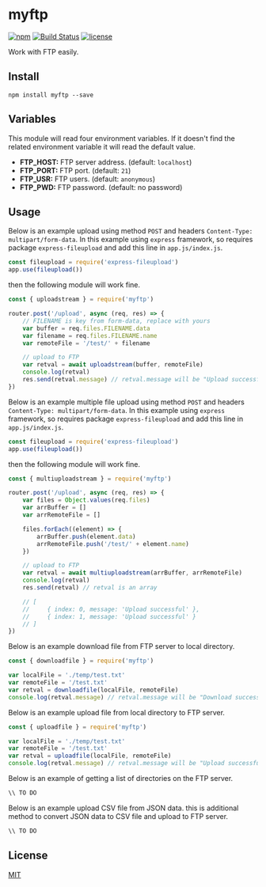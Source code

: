 # myftp

[![npm](https://img.shields.io/npm/v/myftp.svg?style=flat-square)](https://www.npmjs.com/package/@thesuhu/myftp)
[![Build Status](https://img.shields.io/travis/thesuhu/myftp.svg?branch=main&style=flat-square)](https://app.travis-ci.com/thesuhu/myftp)
[![license](https://img.shields.io/github/license/thesuhu/myftp?style=flat-square)](https://github.com/thesuhu/myftp/blob/master/LICENSE)

Work with FTP easily.

## Install

`
npm install myftp --save
`

## Variables

This module will read four environment variables. If it doesn't find the related environment variable it will read the default value.

* **FTP_HOST:** FTP server address. (default: `localhost`) 
* **FTP_PORT:** FTP port. (default: `21`)
* **FTP_USR:** FTP users. (default: `anonymous`)
* **FTP_PWD:** FTP password. (default: no password)

## Usage

Below is an example upload using method `POST` and headers `Content-Type: multipart/form-data`. In this example using `express` framework, so requires package `express-fileupload` and add this line in `app.js/index.js`.

```js
const fileupload = require('express-fileupload')
app.use(fileupload())
```

then the following module will work fine. 

```js
const { uploadstream } = require('myftp')

router.post('/upload', async (req, res) => {
    // FILENAME is key from form-data, replace with yours
    var buffer = req.files.FILENAME.data 
    var filename = req.files.FILENAME.name 
    var remoteFile = '/test/' + filename

    // upload to FTP
    var retval = await uploadstream(buffer, remoteFile)
    console.log(retval)
    res.send(retval.message) // retval.message will be "Upload successful" if no error
})
```
Below is an example multiple file upload using method `POST` and headers `Content-Type: multipart/form-data`. In this example using `express` framework, so requires package `express-fileupload` and add this line in `app.js/index.js`.

```js
const fileupload = require('express-fileupload')
app.use(fileupload())
```

then the following module will work fine. 

```js
const { multiuploadstream } = require('myftp')

router.post('/upload', async (req, res) => {
    var files = Object.values(req.files)        
    var arrBuffer = []
    var arrRemoteFile = []

    files.forEach((element) => {
        arrBuffer.push(element.data)
        arrRemoteFile.push('/test/' + element.name)
    })

    // upload to FTP
    var retval = await multiuploadstream(arrBuffer, arrRemoteFile)
    console.log(retval)
    res.send(retval) // retval is an array

    // [
    //     { index: 0, message: 'Upload successful' },
    //     { index: 1, message: 'Upload successful' }
    // ]   
})
```

Below is an example download file from FTP server to local directory.

```js
const { downloadfile } = require('myftp')

var localFile = './temp/test.txt'
var remoteFile = '/test.txt'
var retval = downloadfile(localFile, remoteFile) 
console.log(retval.message) // retval.message will be "Download successful" if no error
```

Below is an example upload file from local directory to FTP server.

```js
const { uploadfile } = require('myftp')

var localFile = './temp/test.txt'
var remoteFile = '/test.txt'
var retval = uploadfile(localFile, remoteFile) 
console.log(retval.message) // retval.message will be "Upload successful" if no error
```

Below is an example of getting a list of directories on the FTP server.

```js
\\ TO DO
```

Below is an example upload CSV file from JSON data. this is additional method to convert JSON data to CSV file and upload to FTP server.

```js
\\ TO DO
```

## License

[MIT](https://github.com/thesuhu/myftp/blob/master/LICENSE)